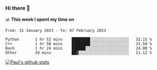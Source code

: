 ### Hi there 👋

📊 **This week I spent my time on**
<!--START_SECTION:waka-->

```text
From: 31 January 2023 - To: 07 February 2023

Python       1 hr 52 mins    ████████░░░░░░░░░░░░░░░░░   32.15 %
C++          1 hr 50 mins    ████████░░░░░░░░░░░░░░░░░   31.50 %
Bash         1 hr 24 mins    ██████░░░░░░░░░░░░░░░░░░░   24.00 %
Other        39 mins         ██▓░░░░░░░░░░░░░░░░░░░░░░   11.12 %
```

<!--END_SECTION:waka-->


[![Paul's github stats](https://github-readme-stats.vercel.app/api?username=mickeyouyou&theme=dracula&show_icons=true)](https://github.com/anuraghazra/github-readme-stats)
